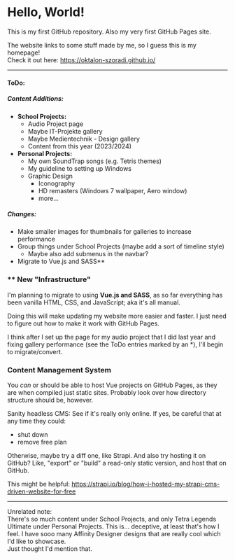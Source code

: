 # Hello, World!

This is my first GitHub repository. Also my very first GitHub Pages site.

The website links to some stuff made by me, so I guess this is my homepage!  
Check it out here:
https://oktalon-szoradi.github.io/

---

#### ToDo:

##### Content Additions:

- **School Projects:**
  - Audio Project page
  - Maybe IT-Projekte gallery
  - Maybe Medientechnik - Design gallery
  - Content from this year (2023/2024)
- **Personal Projects:**
  - My own SoundTrap songs (e.g. Tetris themes)
  - My guideline to setting up Windows
  - Graphic Design
    - Iconography
    - HD remasters (Windows 7 wallpaper, Aero window)
    - more...

##### Changes:

- Make smaller images for thumbnails for galleries to increase performance
- Group things under School Projects (maybe add a sort of timeline style)
  - Maybe also add submenus in the navbar?
- Migrate to Vue.js and SASS\*\*

### \*\* New "Infrastructure"

I'm planning to migrate to using **Vue.js and SASS**, as so far everything has been vanilla HTML, CSS, and JavaScript; aka it's all manual.

Doing this will make updating my website more easier and faster. I just need to figure out how to make it work with GitHub Pages.

I think after I set up the page for my audio project that I did last year and fixing gallery performance (see the ToDo entries marked by an \*), I'll begin to migrate/convert.

### Content Management System
You *can* or should be able to host Vue projects on GitHub Pages, as they are when compiled just static sites. Probably look over how directory structure should be, however.

Sanity headless CMS:
See if it's really only online.
If yes, be careful that at any time they could:
- shut down
- remove free plan

Otherwise, maybe try a diff one, like Strapi.
And also try hosting it on GitHub?
Like, "export" or "build" a read-only static version, and host that on GitHub.

This might be helpful: https://strapi.io/blog/how-i-hosted-my-strapi-cms-driven-website-for-free

---

Unrelated note:    
There's so much content under School Projects, and only Tetra Legends Ultimate under Personal Projects. This is... deceptive, at least that's how I feel. I have sooo many Affinity Designer designs that are really cool which I'd like to showcase.    
Just thought I'd mention that.
